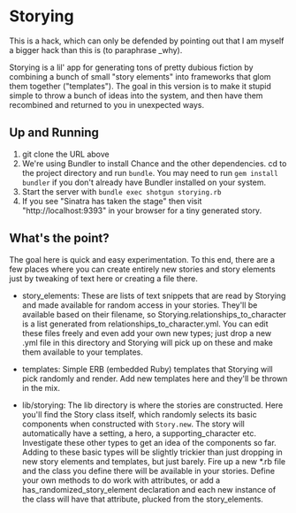 Storying
=============

This is a hack, which can only be defended by pointing out that I am myself a bigger hack than this is (to paraphrase _why).

Storying is a lil' app for generating tons of pretty dubious fiction by combining a bunch of small "story elements" into frameworks that glom them together ("templates"). The goal in this version is to make it stupid simple to throw a bunch of ideas into the system, and then have them recombined and returned to you in unexpected ways.

Up and Running
-------------
1. git clone the URL above
2. We're using Bundler to install Chance and the other dependencies. cd to the project directory and run `bundle`. You may need to run `gem install bundler` if you don't already have Bundler installed on your system.
3. Start the server with `bundle exec shotgun storying.rb`
4. If you see "Sinatra has taken the stage" then visit "http://localhost:9393" in your browser for a tiny generated story.

What's the point?
-------------
The goal here is quick and easy experimentation.  To this end, there are a few places where you can create entirely new stories and story elements just by tweaking of text here or creating a file there.

- story_elements: These are lists of text snippets that are read by Storying and made available for random access in your stories. They'll be available based on their filename, so Storying.relationships_to_character is a list generated from relationships_to_character.yml.  You can edit these files freely and even add your own new types; just drop a new .yml file in this directory and Storying will pick up on these and make them available to your templates.

- templates: Simple ERB (embedded Ruby) templates that Storying will pick randomly and render.  Add new templates here and they'll be thrown in the mix.

- lib/storying: The lib directory is where the stories are constructed.  Here you'll find the Story class itself, which randomly selects its basic components when constructed with `Story.new`.  The story will automatically have a setting, a hero, a supporting_character etc.  Investigate these other types to get an idea of the components so far. Adding to these basic types will be slightly trickier than just dropping in new story elements and templates, but just barely.  Fire up a new *.rb file and the class you define there will be available in your stories. Define your own methods to do work with attributes, or add a has_randomized_story_element declaration and each new instance of the class will have that attribute, plucked from the story_elements.

